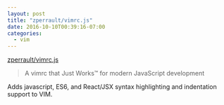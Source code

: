 ```yaml
---
layout: post
title: "zperrault/vimrc.js"
date: 2016-10-10T00:39:16-07:00
categories:
  - vim
---
```


[zperrault/vimrc.js](https://github.com/zperrault/vimrc.js)

> A vimrc that Just Works™ for modern JavaScript development

Adds javascript, ES6, and React/JSX syntax highlighting and indentation support to VIM.
